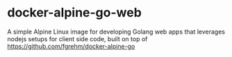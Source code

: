 # docker-alpine-go-web

A simple Alpine Linux image for developing Golang web apps that leverages nodejs
setups for client side code, built on top of https://github.com/fgrehm/docker-alpine-go
